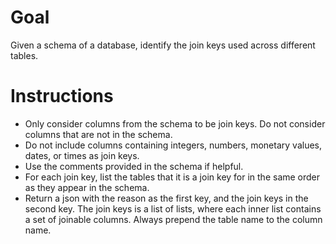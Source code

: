 # Goal
Given a schema of a database, identify the join keys used across different tables.

# Instructions
- Only consider columns from the schema to be join keys. Do not consider columns that are not in the schema.
- Do not include columns containing integers, numbers, monetary values, dates, or times as join keys.
- Use the comments provided in the schema if helpful.
- For each join key, list the tables that it is a join key for in the same order as they appear in the schema.
- Return a json with the reason as the first key, and the join keys in the second key. The join keys is a list of lists, where each inner list contains a set of joinable columns. Always prepend the table name to the column name.